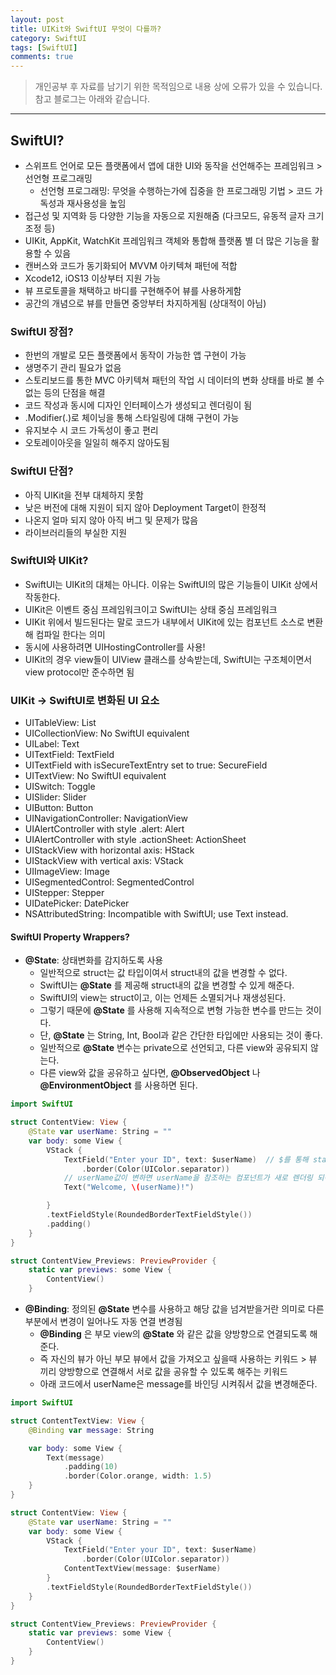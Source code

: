 ```yaml
---
layout: post
title: UIKit와 SwiftUI 무엇이 다를까?
category: SwiftUI
tags: [SwiftUI]
comments: true
---
```


> 개인공부 후 자료를 남기기 위한 목적임으로 내용 상에 오류가 있을 수 있습니다.    
참고 블로그는 아래와 같습니다.            
[](https://www.hohyeonmoon.com/blog/swiftui-data-flow/)

<hr>

## SwiftUI?

- 스위프트 언어로 모든 플랫폼에서 앱에 대한 UI와 동작을 선언해주는 프레임워크 > 선언형 프로그래밍
  - 선언형 프로그래밍: 무엇을 수행하는가에 집중을 한 프로그래밍 기법 > 코드 가독성과 재사용성을 높임
- 접근성 및 지역화 등 다양한 기능을 자동으로 지원해줌 (다크모드, 유동적 글자 크기 조정 등)
- UIKit, AppKit, WatchKit 프레임워크 객체와 통합해 플랫폼 별 더 많은 기능을 활용할 수 있음
- 캔버스와 코드가 동기화되어 MVVM 아키텍쳐 패턴에 적합
- Xcode12, iOS13 이상부터 지원 가능
- 뷰 프로토콜을 채택하고 바디를 구현해주어 뷰를 사용하게함
- 공간의 개념으로 뷰를 만들면 중앙부터 차지하게됨 (상대적이 아님)

### SwiftUI 장점?

- 한번의 개발로 모든 플랫폼에서 동작이 가능한 앱 구현이 가능
- 생명주기 관리 필요가 없음
- 스토리보드를 통한 MVC 아키텍쳐 패턴의 작업 시 데이터의 변화 상태를 바로 볼 수 없는 등의 단점을 해결
- 코드 작성과 동시에 디자인 인터페이스가 생성되고 렌더링이 됨
- .Modifier(.)로 체이닝을 통해 스타일링에 대해 구현이 가능
- 유지보수 시 코드 가독성이 좋고 편리
- 오토레이아웃을 일일히 해주지 않아도됨

### SwiftUI 단점?

- 아직 UIKit을 전부 대체하지 못함
- 낮은 버전에 대해 지원이 되지 않아 Deployment Target이 한정적
- 나온지 얼마 되지 않아 아직 버그 및 문제가 많음
- 라이브러리들의 부실한 지원

### SwiftUI와 UIKit?

- SwiftUI는 UIKit의 대체는 아니다. 이유는 SwiftUI의 많은 기능들이 UIKit 상에서 작동한다.
- UIKit은 이벤트 중심 프레임워크이고 SwiftUI는 상태 중심 프레임워크
- UIKit 위에서 빌드된다는 말로 코드가 내부에서 UIKit에 있는 컴포넌트 소스로 변환해 컴파일 한다는 의미
- 동시에 사용하려면 UIHostingController를 사용!
- UIKit의 경우 view들이 UIView 클래스를 상속받는데, SwiftUI는 구조체이면서 view protocol만 준수하면 됨

### UIKit -> SwiftUI로 변화된 UI 요소

- UITableView: List
- UICollectionView: No SwiftUI equivalent
- UILabel: Text
- UITextField: TextField
- UITextField with isSecureTextEntry set to true: SecureField
- UITextView: No SwiftUI equivalent
- UISwitch: Toggle
- UISlider: Slider
- UIButton: Button
- UINavigationController: NavigationView
- UIAlertController with style .alert: Alert
- UIAlertController with style .actionSheet: ActionSheet
- UIStackView with horizontal axis: HStack
- UIStackView with vertical axis: VStack
- UIImageView: Image
- UISegmentedControl: SegmentedControl
- UIStepper: Stepper
- UIDatePicker: DatePicker
- NSAttributedString: Incompatible with SwiftUI; use Text instead.

#### SwiftUI Property Wrappers?

- **@State**: 상태변화를 감지하도록 사용
  - 일반적으로 struct는 값 타입이여서 struct내의 값을 변경할 수 없다.
  - SwiftUI는 **@State** 를 제공해 struct내의 값을 변경할 수 있게 해준다.
  - SwiftUI의 view는 struct이고, 이는 언제든 소멸되거나 재생성된다.
  - 그렇기 때문에 **@State** 를 사용해 지속적으로 변형 가능한 변수를 만드는 것이다.
  - 단, **@State** 는 String, Int, Bool과 같은 간단한 타입에만 사용되는 것이 좋다.
  - 일반적으로 **@State** 변수는 private으로 선언되고, 다른 view와 공유되지 않는다.
  - 다른 view와 값을 공유하고 싶다면, **@ObservedObject** 나 **@EnvironmentObject** 를 사용하면 된다.

```swift
import SwiftUI

struct ContentView: View {
    @State var userName: String = ""
    var body: some View {
        VStack {
            TextField("Enter your ID", text: $userName)  // $를 통해 state propery를 호출
                .border(Color(UIColor.separator))
            // userName값이 변하면 userName을 참조하는 컴포넌트가 새로 렌더링 되어 값을 표현함
            Text("Welcome, \(userName)!")

        }
        .textFieldStyle(RoundedBorderTextFieldStyle())
        .padding()
    }
}

struct ContentView_Previews: PreviewProvider {
    static var previews: some View {
        ContentView()
    }
```

- **@Binding**: 정의된 **@State** 변수를 사용하고 해당 값을 넘겨받을거란 의미로 다른 부분에서 변경이 일어나도 자동 연결 변경됨
  - **@Binding** 은 부모 view의 **@State** 와 같은 값을 양방향으로 연결되도록 해준다.
  - 즉 자신의 뷰가 아닌 부모 뷰에서 값을 가져오고 싶을때 사용하는 키워드 > 뷰 끼리 양방향으로 연결해서 서로 값을 공유할 수 있도록 해주는 키워드
  - 아래 코드에서 userName은 message를 바인딩 시켜줘서 값을 변경해준다.

```swift
import SwiftUI

struct ContentTextView: View {
    @Binding var message: String

    var body: some View {
        Text(message)
            .padding(10)
            .border(Color.orange, width: 1.5)
    }
}

struct ContentView: View {
    @State var userName: String = ""
    var body: some View {
        VStack {
            TextField("Enter your ID", text: $userName)
                .border(Color(UIColor.separator))
            ContentTextView(message: $userName)
        }
        .textFieldStyle(RoundedBorderTextFieldStyle())
    }
}

struct ContentView_Previews: PreviewProvider {
    static var previews: some View {
        ContentView()
    }
}
```

